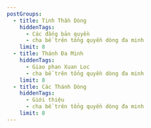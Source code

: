 ```yaml
---
postGroups:
  - title: Tinh Thần Dòng
    hiddenTags:
      - Các đấng bản quyền
      - cha bề trên tổng quyền dòng đa minh
    limit: 8
  - title: Thánh Đa Minh
    hiddenTags:
      - Giao phan Xuan Loc
      - cha bề trên tổng quyền dòng đa minh
    limit: 8
  - title: Các Thánh Dòng
    hiddenTags:
      - Giới thiệu
      - cha bề trên tổng quyền dòng đa minh
    limit: 8
---
```


